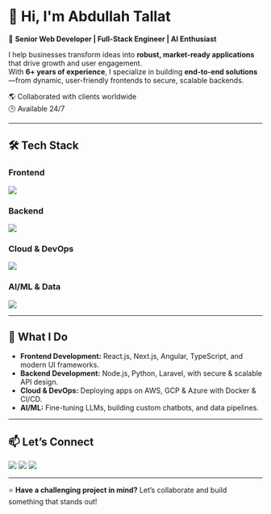 # 👋 Hi, I'm Abdullah Tallat  

🚀 **Senior Web Developer | Full-Stack Engineer | AI Enthusiast**  

I help businesses transform ideas into **robust, market-ready applications** that drive growth and user engagement.  
With **6+ years of experience**, I specialize in building **end-to-end solutions**—from dynamic, user-friendly frontends to secure, scalable backends.  

🌎 Collaborated with clients worldwide  
🕒 Available 24/7  

---

## 🛠️ Tech Stack  

### **Frontend**
<p>
  <img src="https://skillicons.dev/icons?i=react,next,angular,ts,js,tailwind,bootstrap,materialui" />
</p>

### **Backend**
<p>
  <img src="https://skillicons.dev/icons?i=nodejs,express,python,django,flask,php,laravel,mysql,postgresql,mongodb" />
</p>

### **Cloud & DevOps**
<p>
  <img src="https://skillicons.dev/icons?i=aws,gcp,azure,docker,git,github,gitlab" />
</p>

### **AI/ML & Data**
<p>
  <img src="https://skillicons.dev/icons?i=python,tensorflow,pytorch" />
</p>

---

## 📌 What I Do
- **Frontend Development:** React.js, Next.js, Angular, TypeScript, and modern UI frameworks.  
- **Backend Development:** Node.js, Python, Laravel, with secure & scalable API design.  
- **Cloud & DevOps:** Deploying apps on AWS, GCP & Azure with Docker & CI/CD.  
- **AI/ML:** Fine-tuning LLMs, building custom chatbots, and data pipelines.  

---

## 📫 Let’s Connect  

<p>
  <a href="mailto:webcraftsbytallat@gmail.com"><img src="https://img.shields.io/badge/Email-D14836?style=for-the-badge&logo=gmail&logoColor=white"></a>
  <a href="https://www.linkedin.com/in/abdullahtallat/"><img src="https://img.shields.io/badge/LinkedIn-0077B5?style=for-the-badge&logo=linkedin&logoColor=white"></a>
  <a href="https://github.com/abdullah-tallat1"><img src="https://img.shields.io/badge/GitHub-100000?style=for-the-badge&logo=github&logoColor=white"></a>
</p>

---

⭐ **Have a challenging project in mind?** Let’s collaborate and build something that stands out!  
